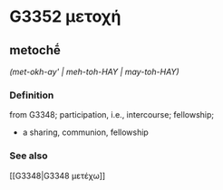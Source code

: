 # G3352 μετοχή

## metochḗ

_(met-okh-ay' | meh-toh-HAY | may-toh-HAY)_

### Definition

from G3348; participation, i.e., intercourse; fellowship; 

- a sharing, communion, fellowship

### See also

[[G3348|G3348 μετέχω]]
